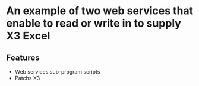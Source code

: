 # An example of two web services that enable to read or write in to supply X3 Excel

## Features

* Web services sub-program scripts
* Patchs X3
